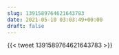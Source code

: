 ```yaml
---
slug: 1391589764621643783
date: 2021-05-10 03:03:49+00:00
draft: false
---
```


{{< tweet 1391589764621643783 >}}
